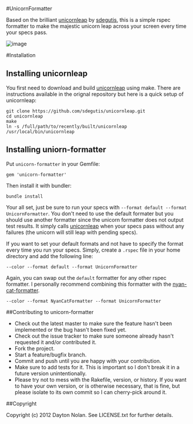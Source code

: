 #UnicornFormatter

Based on the brilliant [unicornleap](https://github.com/sdegutis/unicornleap) by [sdegutis](https://github.com/sdegutis), this is a simple rspec formatter to make the majestic unicorn leap across your screen every time your specs pass.

![image](https://s3.amazonaws.com/daytonn/screenshot.png)

#Installation

## Installing unicornleap

You first need to download and build [unicornleap](https://github.com/sdegutis/unicornleap) using make. There are instructions available in the orignal repository but here is a quick setup of unicornleap:

    git clone https://github.com/sdegutis/unicornleap.git
    cd unicornleap
    make
    ln -s /full/path/to/recently/built/unicornleap /usr/local/bin/unicornleap

## Installing uniorn-formatter

Put `unicorn-formatter` in your Gemfile:

    gem 'unicorn-formatter'

Then install it with bundler:

    bundle install

Your all set, just be sure to run your specs with `--format default --format UnicornFormatter`. You don't need to use the default formater but you should use another formatter since the unicorn formatter does not output test results. It simply calls [unicornleap](https://github.com/sdegutis/unicornleap) when your specs pass without any failures (the unicorn will still leap with pending specs).

If you want to set your default formats and not have to specify the format every time you run your specs. Simply, create a `.rspec` file in your home directory and add the following line:

    --color --format default --format UnicornFormatter

Again, you can swap out the `default` formatter for any other rspec formatter. I personally recommend combining this formatter with the [nyan-cat-formatter](https://github.com/mattsears/nyan-cat-formatter).

    --color --format NyanCatFormatter --format UnicornFormatter

##Contributing to unicorn-formatter

* Check out the latest master to make sure the feature hasn't been implemented or the bug hasn't been fixed yet.
* Check out the issue tracker to make sure someone already hasn't requested it and/or contributed it.
* Fork the project.
* Start a feature/bugfix branch.
* Commit and push until you are happy with your contribution.
* Make sure to add tests for it. This is important so I don't break it in a future version unintentionally.
* Please try not to mess with the Rakefile, version, or history. If you want to have your own version, or is otherwise necessary, that is fine, but please isolate to its own commit so I can cherry-pick around it.

##Copyright

Copyright (c) 2012 Dayton Nolan. See LICENSE.txt for
further details.

